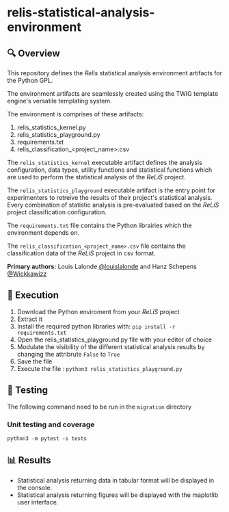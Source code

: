 # relis-statistical-analysis-environment

## 🔍 Overview

This repository defines the *Relis* statistical analysis environment artifacts for the Python GPL.

The environment artifacts are seamlessly created using the TWIG template engine's versatile templating system.

The environment is comprises of these artifacts:

1. relis_statistics_kernel.py
2. relis_statistics_playground.py
3. requirements.txt
4. relis_classification_<project_name>.csv

The `relis_statistics_kernel` executable artifact defines the analysis configuration, data types, utility functions and statistical functions which are used to perform the statistical analysis of the *ReLiS* project.  

The `relis_statistics_playground` executable artifact is the entry point for experimenters to retreive the results of their project's statistical analysis. Every combination of statistic analysis is pre-evaluated based on the *ReLiS* project classification configuration.

The `requirements.txt` file contains the Python librairies which the environment depends on.

The `relis_classification_<project_name>.csv` file contains the classification data of the *ReLiS* project in csv format.

**Primary authors:** Louis Lalonde [@louislalonde](https://github.com/LouisLalonde) and Hanz Schepens [@Wickkawizz](https://github.com/Wickkawizz)

## 🚀 Execution

1. Download the Python enviroment from your *ReLiS* project
2. Extract it
3. Install the required python libraries with: `pip install -r requirements.txt`
4. Open the relis_statistics_playground.py file with your editor of choice
5. Modulate the visibility of the different statistical analysis results by changing the attribrute `False` to `True`
6. Save the file
7. Execute the file : `python3 relis_statistics_playground.py`

## 🧪 Testing
The following command need to be run in the `migration` directory
### Unit testing and coverage

```
python3 -m pytest -s tests
```

## 📊 Results
- Statistical analysis returning data in tabular format will be displayed in the console.
- Statistical analysis returning figures will be displayed with the maplotlib user interface.
